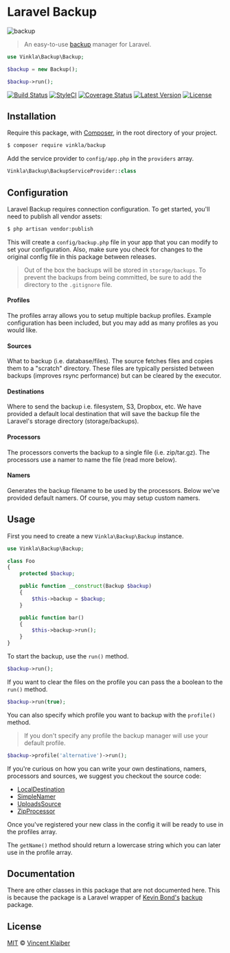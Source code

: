 # Laravel Backup

![backup](https://cloud.githubusercontent.com/assets/499192/11957534/9ecc53ee-a8c2-11e5-8ee6-24bc8c0ac6d4.png)

> An easy-to-use [backup](https://github.com/kbond/php-backup) manager for Laravel.

```php
use Vinkla\Backup\Backup;

$backup = new Backup();

$backup->run();
```

[![Build Status](https://img.shields.io/travis/vinkla/laravel-backup/master.svg?style=flat)](https://travis-ci.org/vinkla/laravel-backup)
[![StyleCI](https://styleci.io/repos/48389801/shield?style=flat)](https://styleci.io/repos/48389801)
[![Coverage Status](https://img.shields.io/codecov/c/github/vinkla/laravel-backup.svg?style=flat)](https://codecov.io/github/vinkla/laravel-backup)
[![Latest Version](https://img.shields.io/github/release/vinkla/backup.svg?style=flat)](https://github.com/vinkla/backup/releases)
[![License](https://img.shields.io/packagist/l/vinkla/backup.svg?style=flat)](https://packagist.org/packages/vinkla/backup)

## Installation

Require this package, with [Composer](https://getcomposer.org/), in the root directory of your project.

```bash
$ composer require vinkla/backup
```

Add the service provider to `config/app.php` in the `providers` array.

```php
Vinkla\Backup\BackupServiceProvider::class
```

## Configuration

Laravel Backup requires connection configuration. To get started, you'll need to publish all vendor assets:

```bash
$ php artisan vendor:publish
```

This will create a `config/backup.php` file in your app that you can modify to set your configuration. Also, make sure you check for changes to the original config file in this package between releases.

> Out of the box the backups will be stored in `storage/backups`. To prevent the backups from being committed, be sure to add the directory to the `.gitignore` file.

#### Profiles

The profiles array allows you to setup multiple backup profiles. Example configuration has been included, but you may add as many profiles as you would like.

#### Sources

What to backup (i.e. database/files). The source fetches files and copies them to a "scratch" directory. These files are typically persisted between backups (improves rsync performance) but can be cleared by the executor.

#### Destinations

Where to send the backup i.e. filesystem, S3, Dropbox, etc. We have provided a default local destination that will save the backup file the Laravel's storage directory (storage/backups).

#### Processors

The processors converts the backup to a single file (i.e. zip/tar.gz). The processors use a namer to name the file (read more below).

#### Namers

Generates the backup filename to be used by the processors. Below we've provided default namers. Of course, you may setup custom namers.

## Usage

First you need to create a new `Vinkla\Backup\Backup` instance.

```php
use Vinkla\Backup\Backup;

class Foo
{
    protected $backup;

    public function __construct(Backup $backup)
    {
        $this->backup = $backup;
    }

    public function bar()
    {
        $this->backup->run();
    }
}
```

To start the backup, use the `run()` method.

```php
$backup->run();
```

If you want to clear the files on the profile you can pass the a boolean to the `run()` method.

```php
$backup->run(true);
```

You can also specify which profile you want to backup with the `profile()` method.

> If you don't specify any profile the backup manager will use your default profile.

```php
$backup->profile('alternative')->run();
```

If you're curious on how you can write your own destinations, namers, processors and sources, we suggest you checkout the source code:

- [LocalDestination](src/Destinations/LocalDestination.php)
- [SimpleNamer](src/Namers/SimpleNamer.php)
- [UploadsSource](src/Sources/UploadsSource.php)
- [ZipProcessor](src/Processors/ZipProcessor.php)

Once you've registered your new class in the config it will be ready to use in the profiles array.

The `getName()` method should return a lowercase string which you can later use in the profile array.

## Documentation

There are other classes in this package that are not documented here. This is because the package is a Laravel wrapper of [Kevin Bond's](https://github.com/kbond) [backup](https://github.com/kbond/php-backup) package.

## License

[MIT](LICENSE) © [Vincent Klaiber](https://vinkla.com)
